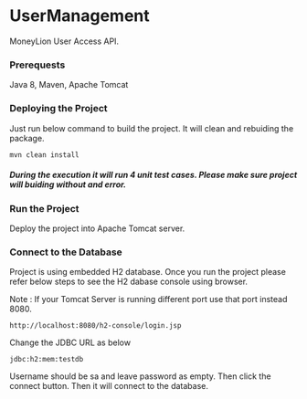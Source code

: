 # UserManagement
MoneyLion User Access API. 


### Prerequests
Java 8, Maven, Apache Tomcat


### Deploying the Project
Just run below command to build the project. It will clean and rebuiding the package. 
```
mvn clean install
```
##### During the execution it will run 4 unit test cases. Please make sure project will buiding without and error. 


### Run the Project
Deploy the project into Apache Tomcat server. 


### Connect to the Database
Project is using embedded H2 database. Once you run the project please refer below steps to see the H2 dabase console using browser. 

Note : If your Tomcat Server is running different port use that port instead 8080. 
```
http://localhost:8080/h2-console/login.jsp
```
Change the JDBC URL as below
```
jdbc:h2:mem:testdb
```
Username should be sa and leave password as empty. Then click the connect button. Then it will connect to the database.
